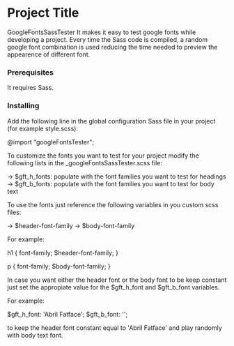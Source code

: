 # Project Title

GoogleFontsSassTester
It makes it easy to test google fonts while developing a project. Every time the Sass code is compiled, a random google font combination is used reducing the time needed to preview the appearence of different font. 

### Prerequisites

It requires Sass.

### Installing

Add the following line in the global configuration Sass file in your project (for example style.scss):

@import "googleFontsTester";

To customize the fonts you want to test for your project modify the following lists in the _googleFontsSassTester.scss file:

-> $gft_h_fonts: populate with the font families you want to test for headings
-> $gft_b_fonts: populate with the font families you want to test for body text

To use the fonts just reference the following variables in you custom scss files:

-> $header-font-family 
-> $body-font-family 

For example:

h1 {
   font-family; $header-font-family;
}

p {
   font-family; $body-font-family;
}

In case you want either the header font or the body font to be keep constant just set the appropiate value for the $gft_h_font and $gft_b_font variables.

For example:

$gft_h_font: 'Abril Fatface';
$gft_b_font: '';

to keep the header font constant equal to 'Abril Fatface' and play randomly with body text font.



